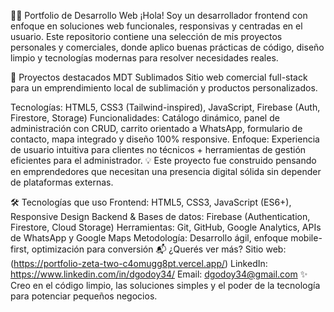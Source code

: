 🧑‍💻 Portfolio de Desarrollo Web
¡Hola! Soy un desarrollador frontend con enfoque en soluciones web funcionales, responsivas y centradas en el usuario. Este repositorio contiene una selección de mis proyectos personales y comerciales, donde aplico buenas prácticas de código, diseño limpio y tecnologías modernas para resolver necesidades reales.

🌟 Proyectos destacados
MDT Sublimados
Sitio web comercial full-stack para un emprendimiento local de sublimación y productos personalizados.

Tecnologías: HTML5, CSS3 (Tailwind-inspired), JavaScript, Firebase (Auth, Firestore, Storage)
Funcionalidades: Catálogo dinámico, panel de administración con CRUD, carrito orientado a WhatsApp, formulario de contacto, mapa integrado y diseño 100% responsive.
Enfoque: Experiencia de usuario intuitiva para clientes no técnicos + herramientas de gestión eficientes para el administrador.
💡 Este proyecto fue construido pensando en emprendedores que necesitan una presencia digital sólida sin depender de plataformas externas. 

🛠️ Tecnologías que uso
Frontend: HTML5, CSS3, JavaScript (ES6+), Responsive Design
Backend & Bases de datos: Firebase (Authentication, Firestore, Cloud Storage)
Herramientas: Git, GitHub, Google Analytics, APIs de WhatsApp y Google Maps
Metodología: Desarrollo ágil, enfoque mobile-first, optimización para conversión
📬 ¿Querés ver más?
Sitio web: (https://portfolio-zeta-two-c4omugg8pt.vercel.app/)
LinkedIn: https://www.linkedin.com/in/dgodoy34/
Email: dgodoy34@gmail.com
✨ Creo en el código limpio, las soluciones simples y el poder de la tecnología para potenciar pequeños negocios. 
